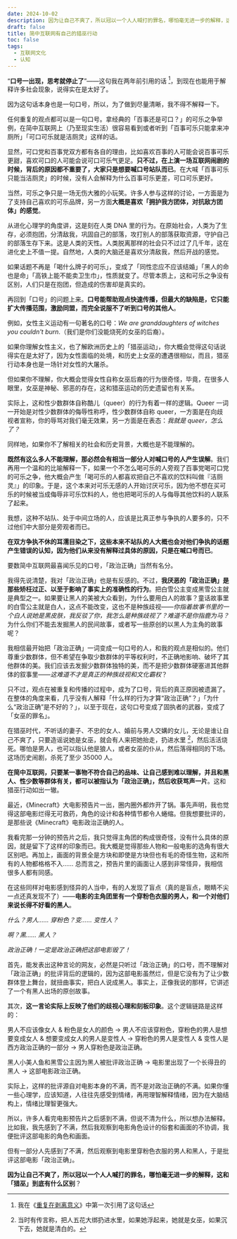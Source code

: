 ```yaml
---
date: 2024-10-02
description: 因为让自己不爽了，所以冠以一个人人喊打的罪名，哪怕毫无进一步的解释，这和「猎巫」到底有什么区别？
draft: false
title: 简中互联网有自己的猎巫行动
toc: false
tags:
  - 互联网文化
  - 认知
---
```


“**口号一出现，思考就停止了**”——这句我在两年前引用的话 [^1]，到现在也能用于解释许多社会现象，说得实在是太好了。

因为这句话本身也是一句口号，所以，为了做到尽量清晰，我不得不解释一下。

任何重复的观点都可以是一句口号。拿经典的「百事还是可口？」的可乐之争举例，在简中互联网上（乃至现实生活）很容易看到或者听到「百事可乐只能拿来冲厕所」「可口可乐就是洁厕灵」这样的话。

显然，可口党和百事党双方都有各自的理由，比如喜欢百事的人可能会说百事可乐更甜，喜欢可口的人可能会说可口可乐气更足。**只不过，在上演一场互联网闹剧的时候，背后的原因都不重要了，大家只是想要喊口号站队而已**。在大喊「百事可乐只能当洁厕灵」的时候，没有人会解释为什么百事可乐更差，可口可乐更好。

当然，可乐之争只是一场无伤大雅的小玩笑。许多人参与这样的讨论，一方面是为了支持自己喜欢的可乐品牌，另一方面**大概是喜欢「拥护我方团体，对抗敌方团体」的感觉**。

从进化心理学的角度讲，这是刻在人类 DNA 里的行为。在原始社会，人类为了生存，必须抱团，分清敌我，巩固自己的部落，攻打别人的部落获取资源，守护自己的部落生存下来。这是人类的天性。人类脱离那样的社会只不过过了几千年，这在进化史上不值一提。自然地，人类的大脑还是喜欢分清敌我，然后开战的感觉。

如果话题不再是「喝什么牌子的可乐」，变成了「同性恋应不应该结婚」「黑人的命也是命」「高铁上能不能卖卫生巾」，性质就变了。尽管本质上，这和可乐之争没有区别，人们只是在抱团，但造成的伤害却是真实的。

再回到「口号」的问题上来。**口号能帮助观点快速传播，但最大的缺陷是，它只能扩大传播范围，激励同盟，而完全说服不了听到口号的其他人**。

例如，女性主义运动有一句著名的口号：*We are granddaughters of witches you couldn't burn*.（我们是你们没能烧死的女巫的后裔）。

如果你理解女性主义，也了解欧洲历史上的「猎巫运动」，你大概会觉得这句话说得实在是太好了，因为女性面临的处境，和历史上女巫的遭遇很相似，而且，猎巫行动本身也是一场针对女性的大屠杀。

但如果你不理解，你大概会觉得女性自称女巫后裔的行为很奇怪，毕竟，在很多人眼里，女巫是神秘、邪恶的存在，这和猎巫运动的历史遗留也有关系。

实际上，这和性少数群体自称酷儿（queer）的行为有着一样的逻辑。Queer 一词一开始是对性少数群体的侮辱性称呼，性少数群体自称 queer，一方面是在向歧视者宣称，你的辱骂对我们毫无效果，另一方面是在表态：*我就是 queer，怎么了？*

同样地，如果你不了解相关的社会和历史背景，大概也是不能理解的。

**既然有这么多人不能理解，那必然会有相当一部分人对喊口号的人产生误解**。我们再用一个温和的比喻解释一下，如果一个不怎么喝可乐的人旁观了百事党喝可口党的可乐之争，他大概会产生「喝可乐的人都喜欢把自己不喜欢的饮料叫做『洁厕灵』」的印象。于是，这个本来对可乐无感的人开始讨厌可乐，因为他不想在买可乐的时候被当成侮辱非可乐饮料的人，他也把喝可乐的人与侮辱其他饮料的人联系了起来。

我想，这种不站队、处于中间立场的人，应该是比真正参与争执的人要多的，只不过他们中大部分是旁观者而已。

**在双方争执不休的耳濡目染之下，这些本来不站队的人大概也会对他们争执的话题产生错误的认知，因为他们从来没有解释过具体的原因，只是在喊口号而已**。

要数简中互联网最喜闻乐见的口号，「政治正确」当然有名分。

我得先说清楚，我对「政治正确」也是有反感的。不过，**我厌恶的「政治正确」是那些矫枉过正、以至于影响了事实上的准确性的行为**。把白雪公主变成黑雪公主就是典型之一。如果要让黑人的美被大众看到，为什么要用白人的故事？童话故事里的白雪公主就是白人，这点不能改变，这也不是种族歧视——*你指着故事书里的一个白人说她是黑皮肤，我反驳了你，我怎么是种族歧视了？难道不是你指鹿为马？* 为什么你们不能去发掘黑人的民间故事，或者写一些原创的以黑人为主角的故事呢？

我相信最开始把「政治正确」一词变成一句口号的人，和我的观点是相似的。他们尊重少数群体，但不希望在争取少数群体的平等权利时，不正确地影响、破坏了其他群体的美。我们应该去发掘少数群体独特的美，而不是把少数群体硬塞进其他群体的叙事里——*这难道不才是真正的种族歧视和文化霸权*？

只不过，观点在被重复和传播的过程中，成为了口号，背后的真正原因被遗漏了。在整体的角度来看，几乎没有人解释「什么样的行为才算“政治正确”？」「为什么“政治正确”是不好的？」，以至于现在，这句口号变成了固执者的武器，变成了「女巫的罪名」。

在猎巫时代，不听话的妻子、不忠的女人、婚前与男人交媾的女儿，无论是谁让自己不爽了，只要造谣说她是女巫，就会有人来把她抬走，扔进水里 [^2]，然后活活烧死。哪怕是男人，也可以指认他是狼人，或者女巫的仆从，然后落得相同的下场。这场历史闹剧，杀死了至少 35000 人。

**在简中互联网，只要某一事物不符合自己的品味、让自己感到难以理解，并且和黑人、性少数等群体有关，都可以被指认为「政治正确」，然后收获骂声一片**。这和猎巫行动如出一辙。

最近，《Minecraft》大电影预告片一出，圈内圈外都炸开了锅。事先声明，我也觉得这部电影烂得无可救药，角色的设计和各种情节都令人蜷缩。但我想要批评的，是那些说《Minecraft》电影政治正确的人。

我看完那一分钟的预告片之后，我只觉得主角团的构成很奇怪，没有什么具体的原因，就是留下了这样的印象而已。我大概是觉得那些人物和一般电影的选角有很大区别吧。再加上，画面的背景全是方块和即使是方块但也有毛的奇怪生物，这和所有的人物都格格不入…… 总而言之，预告片里的画面让人感到非常怪异，我相信很多人都有同感。

在这些同样对电影感到怪异的人当中，有的人发现了盲点（真的是盲点，眼睛不尖一点还真发现不了）——**电影的主角团里有一个穿粉色衣服的男人，和一个对他们来说长得不好看的黑人**。

*什么？男人…… 穿粉色？变…… 变性人？*

*啊？黑…… 黑人？*

*政治正确！一定是政治正确把这部电影毁了！*

首先，能发表出这种言论的网友，必然是只听过「政治正确」的口号，而不理解对「政治正确」的批评背后的逻辑的，因为这部电影虽然烂，但是它没有为了让少数群体登上舞台，就扭曲事实，把白人说成黑人。事实上，正像我说的那样，它讲述了一个有黑人出场的原创故事。

其次，**这一言论实际上反映了他们的歧视心理和刻板印象**。这个逻辑链路是这样的：

男人不应该像女人 & 粉色是女人的颜色 -> 男人不应该穿粉色，穿粉色的男人是想要变成女人 & 想要变成女人的男人是变性人 -> 穿粉色的男人是变性人 & 变性人是西方政治正确的一部分 -> 男人穿粉色是政治正确。

 黑人小美人鱼和黑雪公主因为黑人被批评政治正确 -> 电影里出现了一个长得丑的黑人 -> 这部电影政治正确。

实际上，这样的批评源自对电影本身的不满，而不是对政治正确的不满。如果你懂一些心理学，应该知道，人往往先感受到情绪，再用理智解释情绪，因为在大脑结构上，情绪比理智更强大。

所以，许多人看完电影预告片之后感到不满，但说不清为什么，所以想办法解释。比如我，我先感到了不满，然后我观察到电影角色设计的俗套和画面的不协调，我便批评这部电影的角色和画面。

但有一部分人先感到了不满，然后观察到电影里穿粉色衣服的男人和黑人，于是批评这部电影「政治正确」。

**因为让自己不爽了，所以冠以一个人人喊打的罪名，哪怕毫无进一步的解释，这和「猎巫」到底有什么区别**？

[^1]: 我在《[重复在剥离意义](https://www.geedea.pro/posts/%E9%87%8D%E5%A4%8D%E5%9C%A8%E5%89%A5%E7%A6%BB%E6%84%8F%E4%B9%89/)》中第一次引用了这句话
[^2]: 当时有传言称，把人五花大绑扔进水里，如果她浮起来，她就是女巫，如果沉下去，她就是清白的。
